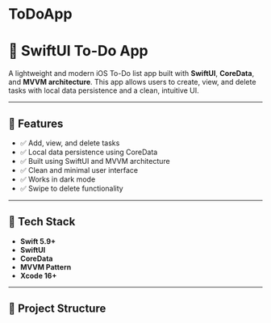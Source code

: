 # ToDoApp

# 📝 SwiftUI To-Do App

A lightweight and modern iOS To-Do list app built with **SwiftUI**, **CoreData**, and **MVVM architecture**. This app allows users to create, view, and delete tasks with local data persistence and a clean, intuitive UI.

---

## 🚀 Features

- ✅ Add, view, and delete tasks
- ✅ Local data persistence using CoreData
- ✅ Built using SwiftUI and MVVM architecture
- ✅ Clean and minimal user interface
- ✅ Works in dark mode
- ✅ Swipe to delete functionality

---

## 🧰 Tech Stack

- **Swift 5.9+**
- **SwiftUI**
- **CoreData**
- **MVVM Pattern**
- **Xcode 16+**

---

## 📁 Project Structure
